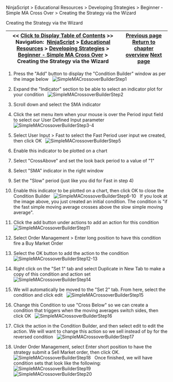 ﻿
NinjaScript > Educational Resources > Developing Strategies > Beginner - Simple MA Cross Over > Creating the Strategy via the Wizard

Creating the Strategy via the Wizard

| << [Click to Display Table of Contents](creating_the_strategy_via_the_.md) >> **Navigation:**     [NinjaScript](ninjascript.md) > [Educational Resources](educational_resources.md) > [Developing Strategies](developing_strategies.md) > [Beginner - Simple MA Cross Over](beginner_-_simple_ma_cross_ove.md) > Creating the Strategy via the Wizard | [Previous page](set_up10.md) [Return to chapter overview](beginner_-_simple_ma_cross_ove.md) [Next page](creating_the_strategy_via_self.md) |
| --- | --- |
1. Press the "Add" button to display the "Condition Builder" window as per the image below
 
![SimpleMACrossoverBuilderStep1](simplemacrossoverbuilderstep1.png)
 
2. Expand the "Indicator" section to be able to select an indicator plot for your condition
 
![SimpleMACrossoverBuilderStep2](simplemacrossoverbuilderstep2.png)
 
3. Scroll down and select the SMA indicator
4. Click the set menu item when your mouse is over the Period input field to select our User Defined Input parameter
 
![SimpleMACrossoverBuilderStep3-4](simplemacrossoverbuilderstep3-4.png)
 
5. Select User Input > Fast to select the Fast Period user input we created, then click OK
 
![SimpleMACrossoverBuilderStep5](simplemacrossoverbuilderstep5.png)
   

6. Enable this indicator to be plotted on a chart
7. Select "CrossAbove" and set the look back period to a value of "1"   

8. Select "SMA" indicator in the right window
9. Set the "Slow" period (just like you did for Fast in step 4)
10. Enable this indicator to be plotted on a chart, then click OK to close the Condition Builder
 
![SimpleMACrossoverBuilderStep6-10](simplemacrossoverbuilderstep6-10.png)
 
If you look at the image above, you just created an initial condition. The condition is "if the fast simple moving average crosses above the slow simple moving average".
 
11. Click the add button under actions to add an action for this condition
 
![SimpleMACrossoverBuilderStep11](simplemacrossoverbuilderstep11.png)
 
12. Select Order Management > Enter long position to have this condition fire a Buy Market Order
13. Select the OK button to add the action to the condition
 
![SimpleMACrossoverBuilderStep12-13](simplemacrossoverbuilderstep12-13.png)
 
14. Right click on the "Set 1" tab and select Duplicate in New Tab to make a copy of this condition and action set
 
![SimpleMACrossoverBuilderStep14](simplemacrossoverbuilderstep14.png)
   

15. We will automatically be moved to the "Set 2" tab. From here, select the condition and click edit
 
![SimpleMACrossoverBuilderStep15](simplemacrossoverbuilderstep15.png)
 
16. Change this Condition to use "Cross Below" so we can create a condition that triggers when the moving averages switch sides, then click OK
 
![SimpleMACrossoverBuilderStep16](simplemacrossoverbuilderstep16.png)
 
17. Click the action in the Condition Builder, and then select edit to edit the action. We will want to change this action so we sell instead of by for the reversed condition
 
![SimpleMACrossoverBuilderStep17](simplemacrossoverbuilderstep17.png)
 
18. Under Order Management, select Enter short position to have the strategy submit a Sell Market order, then click OK.
 
![SimpleMACrossoverBuilderStep18](simplemacrossoverbuilderstep18.png)
 
Once finished, we will have condition sets that look like the following:
 
![SimpleMACrossoverBuilderStep19](simplemacrossoverbuilderstep19.png)
 
![SimpleMACrossoverBuilderStep20](simplemacrossoverbuilderstep20.png)
